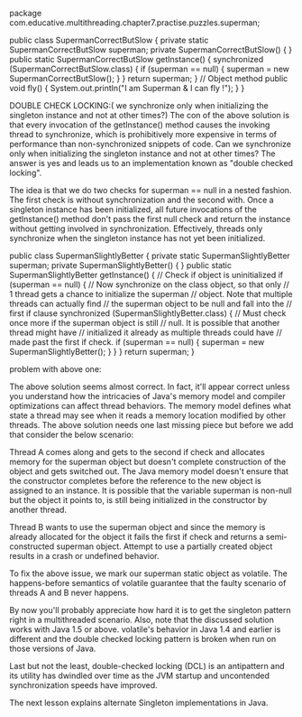 package com.educative.multithreading.chapter7.practise.puzzles.superman;

public class SupermanCorrectButSlow {
	private static SupermanCorrectButSlow superman;
	private SupermanCorrectButSlow() {
	}
	public static SupermanCorrectButSlow getInstance() {
		synchronized (SupermanCorrectButSlow.class) {
			if (superman == null) {
				superman = new SupermanCorrectButSlow();
			}
		}
		return superman;
	}
	// Object method
	public void fly() {
		System.out.println("I am Superman & I can fly !");
	}
}

DOUBLE CHECK LOCKING:( we synchronize only when initializing the singleton instance and not at other times?)
The con of the above solution is that every invocation of the getInstance() method causes the invoking thread to synchronize, which is prohibitively more expensive in terms of performance than non-synchronized snippets of code. Can we synchronize only when initializing the singleton instance and not at other times? The answer is yes and leads us to an implementation known as "double checked locking".

The idea is that we do two checks for superman == null in a nested fashion. The first check is without synchronization and the second with. Once a singleton instance has been initialized, all future invocations of the getInstance() method don't pass the first null check and return the instance without getting involved in synchronization. Effectively, threads only synchronize when the singleton instance has not yet been initialized.


public class SupermanSlightlyBetter {
	private static SupermanSlightlyBetter superman;
	private SupermanSlightlyBetter() {
	}
	public static SupermanSlightlyBetter getInstance() {
		// Check if object is uninitialized
		if (superman == null) {
			// Now synchronize on the class object, so that only
			// 1 thread gets a chance to initialize the superman
			// object. Note that multiple threads can actually find
			// the superman object to be null and fall into the
			// first if clause
			synchronized (SupermanSlightlyBetter.class) {
				// Must check once more if the superman object is still
				// null. It is possible that another thread might have
				// initialized it already as multiple threads could have
				// made past the first if check.
				if (superman == null) {
					superman = new SupermanSlightlyBetter();
				}
			}
		}
		return superman;
	}
	
problem with above one: 

The above solution seems almost correct. In fact, it'll appear correct unless you understand how the intricacies of Java's memory model and compiler optimizations can affect thread behaviors. The memory model defines what state a thread may see when it reads a memory location modified by other threads. The above solution needs one last missing piece but before we add that consider the below scenario:

Thread A comes along and gets to the second if check and allocates memory for the superman object but doesn't complete construction of the object and gets switched out. The Java memory model doesn't ensure that the constructor completes before the reference to the new object is assigned to an instance. It is possible that the variable superman is non-null but the object it points to, is still being initialized in the constructor by another thread.

Thread B wants to use the superman object and since the memory is already allocated for the object it fails the first if check and returns a semi-constructed superman object. Attempt to use a partially created object results in a crash or undefined behavior.


To fix the above issue, we mark our superman static object as volatile. The happens-before semantics of volatile guarantee that the faulty scenario of threads A and B never happens.

By now you'll probably appreciate how hard it is to get the singleton pattern right in a multithreaded scenario. Also, note that the discussed solution works with Java 1.5 or above. volatile's behavior in Java 1.4 and earlier is different and the double checked locking pattern is broken when run on those versions of Java.

Last but not the least, double-checked locking (DCL) is an antipattern and its utility has dwindled over time as the JVM startup and uncontended synchronization speeds have improved.

The next lesson explains alternate Singleton implementations in Java.

	
	